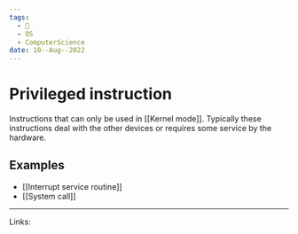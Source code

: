 ```yaml
---
tags:
  - 🌱
  - OS
  - ComputerScience 
date: 10--Aug--2022
---
```


# Privileged instruction

Instructions that can only be used in [[Kernel mode]]. Typically these instructions deal with the other devices or requires some service by the hardware.

## Examples

- [[Interrupt service routine]]
- [[System call]]

---
Links: 